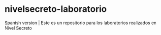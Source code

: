 # nivelsecreto-laboratorio
Spanish version | Este es un repositorio para los laboratorios realizados en Nivel Secreto
